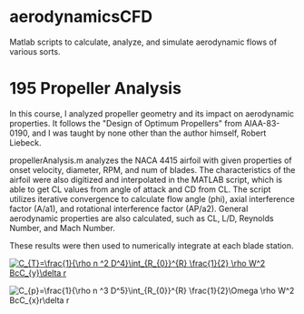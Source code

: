 # aerodynamicsCFD
Matlab scripts to calculate, analyze, and simulate aerodynamic flows of various sorts. 

# 195 Propeller Analysis
In this course, I analyzed propeller geometry and its impact on aerodynamic properties. It follows the "Design of Optimum Propellers" from AIAA-83-0190, and I was taught by none other than the author himself, Robert Liebeck.

propellerAnalysis.m analyzes the NACA 4415 airfoil with given properties of onset velocity, diameter, RPM, and num of blades. The characteristics of the airfoil were also digitized and interpolated in the MATLAB script, which is able to get CL values from angle of attack and CD from CL. The script utilizes iterative convergence to calculate flow angle (phi), axial interference factor (A/a1), and rotational interference factor (AP/a2). General aerodynamic properties are also calculated, such as CL, L/D, Reynolds Number, and Mach Number. 

These results were then used to numerically integrate at each blade station. 

<a href="https://www.codecogs.com/eqnedit.php?latex=C_{T}=\frac{1}{\rho&space;n&space;^2&space;D^4}\int_{R_{0}}^{R}&space;\frac{1}{2}&space;\rho&space;W^2&space;BcC_{y}\delta&space;r" target="_blank"><img src="https://latex.codecogs.com/gif.latex?C_{T}=\frac{1}{\rho&space;n&space;^2&space;D^4}\int_{R_{0}}^{R}&space;\frac{1}{2}&space;\rho&space;W^2&space;BcC_{y}\delta&space;r" title="C_{T}=\frac{1}{\rho n ^2 D^4}\int_{R_{0}}^{R} \frac{1}{2} \rho W^2 BcC_{y}\delta r" /></a>

<img src="https://latex.codecogs.com/svg.latex?C_{p}=\frac{1}{\rho&space;n&space;^3&space;D^5}\int_{R_{0}}^{R}&space;\frac{1}{2}\Omega&space;\rho&space;W^2&space;BcC_{x}r\delta&space;r" title="C_{p}=\frac{1}{\rho n ^3 D^5}\int_{R_{0}}^{R} \frac{1}{2}\Omega \rho W^2 BcC_{x}r\delta r" />
